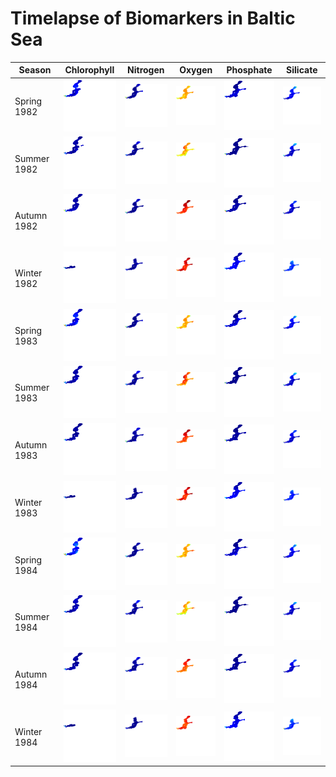 # Timelapse of Biomarkers in Baltic Sea

| Season | Chlorophyll | Nitrogen | Oxygen | Phosphate | Silicate |
| ------ | ----------- | -------- | ------ | --------- | -------- |
| Spring 1982 | <img src="BalticSeaChlorophyll/spring_1982.png" width="100"/> | <img src="BalticSeaNitrogen/spring_1982.png" width="100"/> | <img src="BalticSeaOxygen/spring_1982.png" width="100"/> | <img src="BalticSeaPhosphate/spring_1982.png" width="100"/> | <img src="BalticSeaSilicate/spring_1982.png" width="100"/> |
| Summer 1982 | <img src="BalticSeaChlorophyll/summer_1982.png" width="100"/> | <img src="BalticSeaNitrogen/summer_1982.png" width="100"/> | <img src="BalticSeaOxygen/summer_1982.png" width="100"/> | <img src="BalticSeaPhosphate/summer_1982.png" width="100"/> | <img src="BalticSeaSilicate/summer_1982.png" width="100"/> |
| Autumn 1982 | <img src="BalticSeaChlorophyll/autumn_1982.png" width="100"/> | <img src="BalticSeaNitrogen/autumn_1982.png" width="100"/> | <img src="BalticSeaOxygen/autumn_1982.png" width="100"/> | <img src="BalticSeaPhosphate/autumn_1982.png" width="100"/> | <img src="BalticSeaSilicate/autumn_1982.png" width="100"/> |
| Winter 1982 | <img src="BalticSeaChlorophyll/winter_1982.png" width="100"/> | <img src="BalticSeaNitrogen/winter_1982.png" width="100"/> | <img src="BalticSeaOxygen/winter_1982.png" width="100"/> | <img src="BalticSeaPhosphate/winter_1982.png" width="100"/> | <img src="BalticSeaSilicate/winter_1982.png" width="100"/> |
| Spring 1983 | <img src="BalticSeaChlorophyll/spring_1983.png" width="100"/> | <img src="BalticSeaNitrogen/spring_1983.png" width="100"/> | <img src="BalticSeaOxygen/spring_1983.png" width="100"/> | <img src="BalticSeaPhosphate/spring_1983.png" width="100"/> | <img src="BalticSeaSilicate/spring_1983.png" width="100"/> |
| Summer 1983 | <img src="BalticSeaChlorophyll/summer_1983.png" width="100"/> | <img src="BalticSeaNitrogen/summer_1983.png" width="100"/> | <img src="BalticSeaOxygen/summer_1983.png" width="100"/> | <img src="BalticSeaPhosphate/summer_1983.png" width="100"/> | <img src="BalticSeaSilicate/summer_1983.png" width="100"/> |
| Autumn 1983 | <img src="BalticSeaChlorophyll/autumn_1983.png" width="100"/> | <img src="BalticSeaNitrogen/autumn_1983.png" width="100"/> | <img src="BalticSeaOxygen/autumn_1983.png" width="100"/> | <img src="BalticSeaPhosphate/autumn_1983.png" width="100"/> | <img src="BalticSeaSilicate/autumn_1983.png" width="100"/> |
| Winter 1983 | <img src="BalticSeaChlorophyll/winter_1983.png" width="100"/> | <img src="BalticSeaNitrogen/winter_1983.png" width="100"/> | <img src="BalticSeaOxygen/winter_1983.png" width="100"/> | <img src="BalticSeaPhosphate/winter_1983.png" width="100"/> | <img src="BalticSeaSilicate/winter_1983.png" width="100"/> |
| Spring 1984 | <img src="BalticSeaChlorophyll/spring_1984.png" width="100"/> | <img src="BalticSeaNitrogen/spring_1984.png" width="100"/> | <img src="BalticSeaOxygen/spring_1984.png" width="100"/> | <img src="BalticSeaPhosphate/spring_1984.png" width="100"/> | <img src="BalticSeaSilicate/spring_1984.png" width="100"/> |
| Summer 1984 | <img src="BalticSeaChlorophyll/summer_1984.png" width="100"/> | <img src="BalticSeaNitrogen/summer_1984.png" width="100"/> | <img src="BalticSeaOxygen/summer_1984.png" width="100"/> | <img src="BalticSeaPhosphate/summer_1984.png" width="100"/> | <img src="BalticSeaSilicate/summer_1984.png" width="100"/> |
| Autumn 1984 | <img src="BalticSeaChlorophyll/autumn_1984.png" width="100"/> | <img src="BalticSeaNitrogen/autumn_1984.png" width="100"/> | <img src="BalticSeaOxygen/autumn_1984.png" width="100"/> | <img src="BalticSeaPhosphate/autumn_1984.png" width="100"/> | <img src="BalticSeaSilicate/autumn_1984.png" width="100"/> |
| Winter 1984 | <img src="BalticSeaChlorophyll/winter_1984.png" width="100"/> | <img src="BalticSeaNitrogen/winter_1984.png" width="100"/> | <img src="BalticSeaOxygen/winter_1984.png" width="100"/> | <img src="BalticSeaPhosphate/winter_1984.png" width="100"/> | <img src="BalticSeaSilicate/winter_1984.png" width="100"/> |
